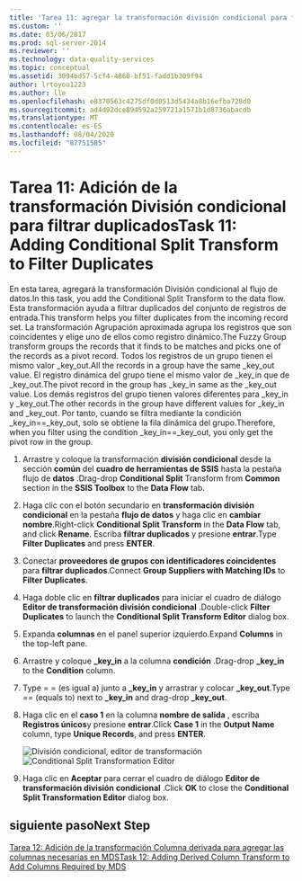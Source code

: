 ```yaml
---
title: 'Tarea 11: agregar la transformación división condicional para filtrar duplicados | Microsoft Docs'
ms.custom: ''
ms.date: 03/06/2017
ms.prod: sql-server-2014
ms.reviewer: ''
ms.technology: data-quality-services
ms.topic: conceptual
ms.assetid: 3094bd57-5cf4-4860-bf51-fadd1b309f94
author: lrtoyou1223
ms.author: lle
ms.openlocfilehash: e8370563c4275df0d0513d5434a8b16efba728d0
ms.sourcegitcommit: ad4d92dce894592a259721a1571b1d8736abacdb
ms.translationtype: MT
ms.contentlocale: es-ES
ms.lasthandoff: 08/04/2020
ms.locfileid: "87751585"
---
```

# <a name="task-11-adding-conditional-split-transform-to-filter-duplicates"></a><span data-ttu-id="235bd-102">Tarea 11: Adición de la transformación División condicional para filtrar duplicados</span><span class="sxs-lookup"><span data-stu-id="235bd-102">Task 11: Adding Conditional Split Transform to Filter Duplicates</span></span>
  <span data-ttu-id="235bd-103">En esta tarea, agregará la transformación División condicional al flujo de datos.</span><span class="sxs-lookup"><span data-stu-id="235bd-103">In this task, you add the Conditional Split Transform to the data flow.</span></span> <span data-ttu-id="235bd-104">Esta transformación ayuda a filtrar duplicados del conjunto de registros de entrada.</span><span class="sxs-lookup"><span data-stu-id="235bd-104">This transform helps you filter duplicates from the incoming record set.</span></span> <span data-ttu-id="235bd-105">La transformación Agrupación aproximada agrupa los registros que son coincidentes y elige uno de ellos como registro dinámico.</span><span class="sxs-lookup"><span data-stu-id="235bd-105">The Fuzzy Group transform groups the records that it finds to be matches and picks one of the records as a pivot record.</span></span> <span data-ttu-id="235bd-106">Todos los registros de un grupo tienen el mismo valor _key_out.</span><span class="sxs-lookup"><span data-stu-id="235bd-106">All the records in a group have the same _key_out value.</span></span> <span data-ttu-id="235bd-107">El registro dinámica del grupo tiene el mismo valor de _key_in que de _key_out.</span><span class="sxs-lookup"><span data-stu-id="235bd-107">The pivot record in the group has _key_in same as the _key_out value.</span></span> <span data-ttu-id="235bd-108">Los demás registros del grupo tienen valores diferentes para _key_in y _key_out.</span><span class="sxs-lookup"><span data-stu-id="235bd-108">The other records in the group have different values for _key_in and _key_out.</span></span> <span data-ttu-id="235bd-109">Por tanto, cuando se filtra mediante la condición _key_in==_key_out, solo se obtiene la fila dinámica del grupo.</span><span class="sxs-lookup"><span data-stu-id="235bd-109">Therefore, when you filter using the condition _key_in==_key_out, you only get the pivot row in the group.</span></span>  
  
1.  <span data-ttu-id="235bd-110">Arrastre y coloque la transformación **división condicional** desde la sección **común** del **cuadro de herramientas de SSIS** hasta la pestaña flujo de **datos** .</span><span class="sxs-lookup"><span data-stu-id="235bd-110">Drag-drop **Conditional Split** Transform from **Common** section in the **SSIS Toolbox** to the **Data Flow** tab.</span></span>  
  
2.  <span data-ttu-id="235bd-111">Haga clic con el botón secundario en **transformación división condicional** en la pestaña **flujo de datos** y haga clic en **cambiar nombre**.</span><span class="sxs-lookup"><span data-stu-id="235bd-111">Right-click **Conditional Split Transform** in the **Data Flow** tab, and click **Rename**.</span></span> <span data-ttu-id="235bd-112">Escriba **filtrar duplicados** y presione **entrar**.</span><span class="sxs-lookup"><span data-stu-id="235bd-112">Type **Filter Duplicates** and press **ENTER**.</span></span>  
  
3.  <span data-ttu-id="235bd-113">Conectar **proveedores de grupos con identificadores coincidentes** para **filtrar duplicados**.</span><span class="sxs-lookup"><span data-stu-id="235bd-113">Connect **Group Suppliers with Matching IDs** to **Filter Duplicates**.</span></span>  
  
4.  <span data-ttu-id="235bd-114">Haga doble clic en **filtrar duplicados** para iniciar el cuadro de diálogo **Editor de transformación división condicional** .</span><span class="sxs-lookup"><span data-stu-id="235bd-114">Double-click **Filter Duplicates** to launch the **Conditional Split Transform Editor** dialog box.</span></span>  
  
5.  <span data-ttu-id="235bd-115">Expanda **columnas** en el panel superior izquierdo.</span><span class="sxs-lookup"><span data-stu-id="235bd-115">Expand **Columns** in the top-left pane.</span></span>  
  
6.  <span data-ttu-id="235bd-116">Arrastre y coloque **_key_in** a la columna **condición** .</span><span class="sxs-lookup"><span data-stu-id="235bd-116">Drag-drop **_key_in** to the **Condition** column.</span></span>  
  
7.  <span data-ttu-id="235bd-117">Type = = (es igual a) junto a **_key_in** y arrastrar y colocar **_key_out**.</span><span class="sxs-lookup"><span data-stu-id="235bd-117">Type == (equals to) next to **_key_in** and drag-drop **_key_out**.</span></span>  
  
8.  <span data-ttu-id="235bd-118">Haga clic en el **caso 1** en la columna **nombre de salida** , escriba **Registros únicos**y presione **entrar**.</span><span class="sxs-lookup"><span data-stu-id="235bd-118">Click **Case 1** in the **Output Name** column, type **Unique Records**, and press **ENTER**.</span></span>  
  
     <span data-ttu-id="235bd-119">![División condicional, editor de transformación](../../2014/tutorials/media/et-addingconditionalsplittransformtofilterduplicates.jpg "División condicional, editor de transformación")</span><span class="sxs-lookup"><span data-stu-id="235bd-119">![Conditional Split Transformation Editor](../../2014/tutorials/media/et-addingconditionalsplittransformtofilterduplicates.jpg "Conditional Split Transformation Editor")</span></span>  
  
9. <span data-ttu-id="235bd-120">Haga clic en **Aceptar** para cerrar el cuadro de diálogo **Editor de transformación división condicional** .</span><span class="sxs-lookup"><span data-stu-id="235bd-120">Click **OK** to close the **Conditional Split Transformation Editor** dialog box.</span></span>  
  
## <a name="next-step"></a><span data-ttu-id="235bd-121">siguiente paso</span><span class="sxs-lookup"><span data-stu-id="235bd-121">Next Step</span></span>  
 [<span data-ttu-id="235bd-122">Tarea 12: Adición de la transformación Columna derivada para agregar las columnas necesarias en MDS</span><span class="sxs-lookup"><span data-stu-id="235bd-122">Task 12: Adding Derived Column Transform to Add Columns Required by MDS</span></span>](../../2014/tutorials/task-12-adding-derived-column-transform-to-add-columns-required-by-mds.md)  
  
  
